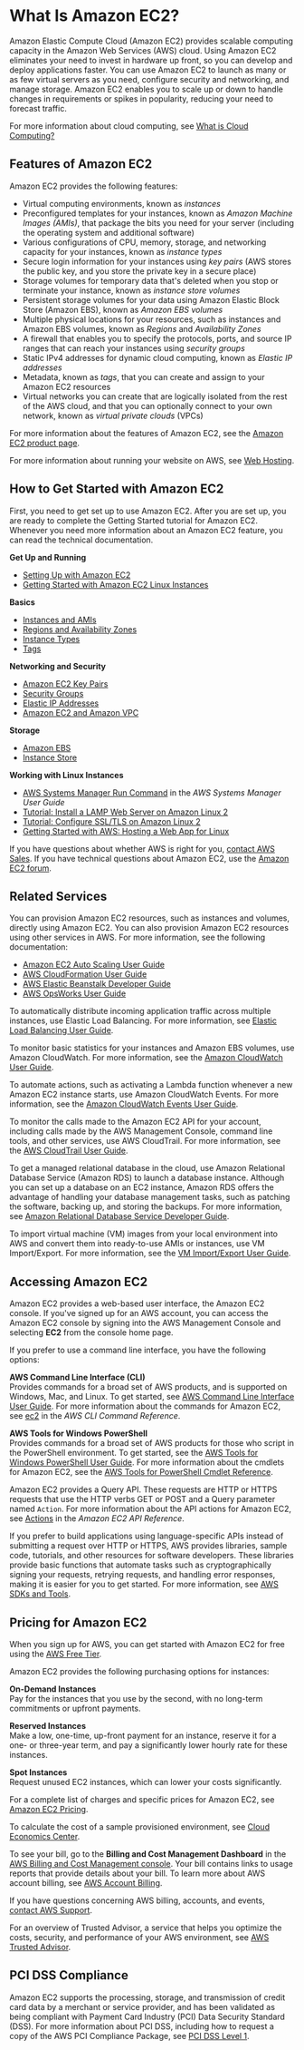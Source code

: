 # What Is Amazon EC2?<a name="concepts"></a>

Amazon Elastic Compute Cloud \(Amazon EC2\) provides scalable computing capacity in the Amazon Web Services \(AWS\) cloud\. Using Amazon EC2 eliminates your need to invest in hardware up front, so you can develop and deploy applications faster\. You can use Amazon EC2 to launch as many or as few virtual servers as you need, configure security and networking, and manage storage\. Amazon EC2 enables you to scale up or down to handle changes in requirements or spikes in popularity, reducing your need to forecast traffic\.

For more information about cloud computing, see [What is Cloud Computing?](https://aws.amazon.com/what-is-cloud-computing/)

## Features of Amazon EC2<a name="ec2-features"></a>

Amazon EC2 provides the following features:
+ Virtual computing environments, known as *instances*
+ Preconfigured templates for your instances, known as *Amazon Machine Images \(AMIs\)*, that package the bits you need for your server \(including the operating system and additional software\)
+ Various configurations of CPU, memory, storage, and networking capacity for your instances, known as *instance types*
+ Secure login information for your instances using *key pairs* \(AWS stores the public key, and you store the private key in a secure place\)
+ Storage volumes for temporary data that's deleted when you stop or terminate your instance, known as *instance store volumes*
+ Persistent storage volumes for your data using Amazon Elastic Block Store \(Amazon EBS\), known as *Amazon EBS volumes*
+ Multiple physical locations for your resources, such as instances and Amazon EBS volumes, known as *Regions* and *Availability Zones*
+ A firewall that enables you to specify the protocols, ports, and source IP ranges that can reach your instances using *security groups*
+ Static IPv4 addresses for dynamic cloud computing, known as *Elastic IP addresses*
+ Metadata, known as *tags*, that you can create and assign to your Amazon EC2 resources
+ Virtual networks you can create that are logically isolated from the rest of the AWS cloud, and that you can optionally connect to your own network, known as *virtual private clouds* \(VPCs\)

For more information about the features of Amazon EC2, see the [Amazon EC2 product page](https://aws.amazon.com/ec2)\.

For more information about running your website on AWS, see [Web Hosting](https://aws.amazon.com/websites/)\.

## How to Get Started with Amazon EC2<a name="how-to-get-started"></a>

First, you need to get set up to use Amazon EC2\. After you are set up, you are ready to complete the Getting Started tutorial for Amazon EC2\. Whenever you need more information about an Amazon EC2 feature, you can read the technical documentation\.

**Get Up and Running**
+ [Setting Up with Amazon EC2](get-set-up-for-amazon-ec2.md)
+ [Getting Started with Amazon EC2 Linux Instances](EC2_GetStarted.md)

**Basics**
+ [Instances and AMIs](ec2-instances-and-amis.md)
+ [Regions and Availability Zones](using-regions-availability-zones.md)
+ [Instance Types](instance-types.md)
+ [Tags](Using_Tags.md)

**Networking and Security**
+ [Amazon EC2 Key Pairs](ec2-key-pairs.md)
+ [Security Groups](ec2-security-groups.md)
+ [Elastic IP Addresses](elastic-ip-addresses-eip.md)
+ [Amazon EC2 and Amazon VPC](using-vpc.md)

**Storage**
+ [Amazon EBS](AmazonEBS.md)
+ [Instance Store](InstanceStorage.md)

**Working with Linux Instances**
+ [AWS Systems Manager Run Command](https://docs.aws.amazon.com/systems-manager/latest/userguide/execute-remote-commands.html) in the *AWS Systems Manager User Guide*
+ [Tutorial: Install a LAMP Web Server on Amazon Linux 2](ec2-lamp-amazon-linux-2.md)
+ [Tutorial: Configure SSL/TLS on Amazon Linux 2](SSL-on-amazon-linux-2.md)
+ [Getting Started with AWS: Hosting a Web App for Linux](https://docs.aws.amazon.com/gettingstarted/latest/wah-linux/)

If you have questions about whether AWS is right for you, [contact AWS Sales](https://aws.amazon.com/contact-us/)\. If you have technical questions about Amazon EC2, use the [Amazon EC2 forum](https://forums.aws.amazon.com/forum.jspa?forumID=30)\. 

## Related Services<a name="related-services"></a>

You can provision Amazon EC2 resources, such as instances and volumes, directly using Amazon EC2\. You can also provision Amazon EC2 resources using other services in AWS\. For more information, see the following documentation:
+ [Amazon EC2 Auto Scaling User Guide](https://docs.aws.amazon.com/autoscaling/ec2/userguide/)
+ [AWS CloudFormation User Guide](https://docs.aws.amazon.com/AWSCloudFormation/latest/UserGuide/)
+ [AWS Elastic Beanstalk Developer Guide](https://docs.aws.amazon.com/elasticbeanstalk/latest/dg/)
+ [AWS OpsWorks User Guide](https://docs.aws.amazon.com/opsworks/latest/userguide/)

To automatically distribute incoming application traffic across multiple instances, use Elastic Load Balancing\. For more information, see [Elastic Load Balancing User Guide](https://docs.aws.amazon.com/elasticloadbalancing/latest/userguide/)\.

To monitor basic statistics for your instances and Amazon EBS volumes, use Amazon CloudWatch\. For more information, see the [Amazon CloudWatch User Guide](https://docs.aws.amazon.com/AmazonCloudWatch/latest/monitoring/)\.

To automate actions, such as activating a Lambda function whenever a new Amazon EC2 instance starts, use Amazon CloudWatch Events\. For more information, see the [Amazon CloudWatch Events User Guide](https://docs.aws.amazon.com/AmazonCloudWatch/latest/events/)\.

To monitor the calls made to the Amazon EC2 API for your account, including calls made by the AWS Management Console, command line tools, and other services, use AWS CloudTrail\. For more information, see the [AWS CloudTrail User Guide](https://docs.aws.amazon.com/awscloudtrail/latest/userguide/)\.

To get a managed relational database in the cloud, use Amazon Relational Database Service \(Amazon RDS\) to launch a database instance\. Although you can set up a database on an EC2 instance, Amazon RDS offers the advantage of handling your database management tasks, such as patching the software, backing up, and storing the backups\. For more information, see [Amazon Relational Database Service Developer Guide](https://docs.aws.amazon.com/AmazonRDS/latest/DeveloperGuide/)\.

To import virtual machine \(VM\) images from your local environment into AWS and convert them into ready\-to\-use AMIs or instances, use VM Import/Export\. For more information, see the [ VM Import/Export User Guide](https://docs.aws.amazon.com/vm-import/latest/userguide/)\.

## Accessing Amazon EC2<a name="access-ec2"></a>

Amazon EC2 provides a web\-based user interface, the Amazon EC2 console\. If you've signed up for an AWS account, you can access the Amazon EC2 console by signing into the AWS Management Console and selecting **EC2** from the console home page\.

If you prefer to use a command line interface, you have the following options:

**AWS Command Line Interface \(CLI\)**  
Provides commands for a broad set of AWS products, and is supported on Windows, Mac, and Linux\. To get started, see [AWS Command Line Interface User Guide](https://docs.aws.amazon.com/cli/latest/userguide/)\. For more information about the commands for Amazon EC2, see [ec2](https://docs.aws.amazon.com/cli/latest/reference/ec2/index.html) in the *AWS CLI Command Reference*\.

**AWS Tools for Windows PowerShell**  
Provides commands for a broad set of AWS products for those who script in the PowerShell environment\. To get started, see the [AWS Tools for Windows PowerShell User Guide](https://docs.aws.amazon.com/powershell/latest/userguide/)\. For more information about the cmdlets for Amazon EC2, see the [AWS Tools for PowerShell Cmdlet Reference](https://docs.aws.amazon.com/powershell/latest/reference/Index.html)\.

Amazon EC2 provides a Query API\. These requests are HTTP or HTTPS requests that use the HTTP verbs GET or POST and a Query parameter named `Action`\. For more information about the API actions for Amazon EC2, see [Actions](https://docs.aws.amazon.com/AWSEC2/latest/APIReference/query-apis.html) in the *Amazon EC2 API Reference*\.

If you prefer to build applications using language\-specific APIs instead of submitting a request over HTTP or HTTPS, AWS provides libraries, sample code, tutorials, and other resources for software developers\. These libraries provide basic functions that automate tasks such as cryptographically signing your requests, retrying requests, and handling error responses, making it is easier for you to get started\. For more information, see [AWS SDKs and Tools](https://aws.amazon.com//tools/)\.

## Pricing for Amazon EC2<a name="ec2-pricing"></a>

When you sign up for AWS, you can get started with Amazon EC2 for free using the [AWS Free Tier](https://aws.amazon.com/free/)\.

Amazon EC2 provides the following purchasing options for instances:

**On\-Demand Instances**  
Pay for the instances that you use by the second, with no long\-term commitments or upfront payments\.

**Reserved Instances**  
Make a low, one\-time, up\-front payment for an instance, reserve it for a one\- or three\-year term, and pay a significantly lower hourly rate for these instances\.

**Spot Instances**  
Request unused EC2 instances, which can lower your costs significantly\.

For a complete list of charges and specific prices for Amazon EC2, see [Amazon EC2 Pricing](https://aws.amazon.com/ec2/pricing)\.

To calculate the cost of a sample provisioned environment, see [Cloud Economics Center](https://aws.amazon.com/economics/)\.

To see your bill, go to the **Billing and Cost Management Dashboard** in the [AWS Billing and Cost Management console](https://console.aws.amazon.com/billing/)\. Your bill contains links to usage reports that provide details about your bill\. To learn more about AWS account billing, see [AWS Account Billing](https://docs.aws.amazon.com/awsaccountbilling/latest/aboutv2/)\.

If you have questions concerning AWS billing, accounts, and events, [contact AWS Support](https://aws.amazon.com/contact-us/)\.

For an overview of Trusted Advisor, a service that helps you optimize the costs, security, and performance of your AWS environment, see [AWS Trusted Advisor](https://aws.amazon.com/premiumsupport/trustedadvisor/)\.

## PCI DSS Compliance<a name="pci-compliance"></a>

Amazon EC2 supports the processing, storage, and transmission of credit card data by a merchant or service provider, and has been validated as being compliant with Payment Card Industry \(PCI\) Data Security Standard \(DSS\)\. For more information about PCI DSS, including how to request a copy of the AWS PCI Compliance Package, see [PCI DSS Level 1](https://aws.amazon.com/compliance/pci-dss-level-1-faqs/)\. 